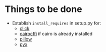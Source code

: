 # Things to be done

  - Establish `install_requires` in setup.py for:
    - [click](http://click.pocoo.org/6/)
    - [cairocffi](https://cairocffi.readthedocs.io/en/latest/) if cairo is already installed
    - [pillow](https://pillow.readthedocs.io/en/5.1.x/)
    - [pyx](http://pyx.sourceforge.net/documentation.html)
